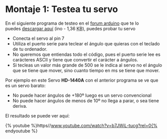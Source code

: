 
# Montaje 1: Testea tu servo

En el siguiente programa de testeo en el [forum arduino](http://forum.arduino.cc/index.php?topic=118333.0) que te lo puedes [descargar aquí](control-servo.ino) (ino - 1,36 <abbr title="KiloBytes" lang="en">KB</abbr>), puedes probar tu servo <br />

- Conecta el servo al pin 7 
- Utiliza el puerto serie para teclear el ángulo que quieras con el teclado de tu ordenador.
- No queremos que entiendas todo el código, pues el puerto serie lee es carácteres ASCII y tiene que convertir el carácter a ángulos.
- Si tecleas un valor más grande de 500 se le indica al servo no el ángulo que se tiene que mover, sino cuanto tiempo en ms se tiene que mover.

Por ejemplo en este Servo **HD-1440A** con el anterior programa se ve que es un servo barato:

- No puede hacer ángulos de +180º luego es un servo convencional
- No puede hacer ángulos de menos de 10º no llega a parar, o sea tiene deriva.

El resultado se puede ver aquí:

{% youtube %}https//www.youtube.com/watch?v=b7JWiL-tucg?rel=0{% endyoutube %}
